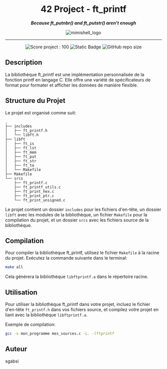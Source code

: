 <h1 align="center">
	42 Project - ft_printf
</h1>

<p align="center">
	<b><i> Because ft_putnbr() and ft_putstr() aren’t enough </i></b>
</p>

<p align="center">
	<img src="https://raw.githubusercontent.com/ayogun/42-project-badges/refs/heads/main/badges/ft_printfe.png" alt="mimishell_logo" />
</p>

---
<p align="center">
	<img src="https://img.shields.io/badge/Score-100-darkgreen?style=none&logo=42" alt="Score project : 100"/>
	<img alt="Static Badge" src="https://img.shields.io/badge/Outstanding-0-blue?style=none&logo=42">
	<img alt="GitHub repo size" src="https://img.shields.io/github/repo-size/LeSabreDeDieu/ft_printf?style=none&logo=github">
</p>

## Description
La bibliothèque ft_printf est une implémentation personnalisée de la fonction printf en langage C. Elle offre une variété de spécificateurs de format pour formater et afficher les données de manière flexible.

## Structure du Projet
Le projet est organisé comme suit:

```
.
├── includes
│   ├── ft_printf.h
│   └── libft.h
├── libft
│   ├── ft_is
│   ├── ft_lst
│   ├── ft_mem
│   ├── ft_put
│   ├── ft_str
│   ├── ft_to
│   └── Makefile
├── Makefile
└── srcs
    ├── ft_printf.c
    ├── ft_printf_utils.c
    ├── ft_print_hex.c
    ├── ft_print_ptr.c
    └── ft_print_unsigned.c
```

Le projet contient un dossier `includes` pour les fichiers d'en-tête, un dossier `libft` avec les modules de la bibliothèque, un fichier `Makefile` pour la compilation du projet, et un dossier `srcs` avec les fichiers source de la bibliothèque.

## Compilation
Pour compiler la bibliothèque ft_printf, utilisez le fichier `Makefile` à la racine du projet. Exécutez la commande suivante dans le terminal:

```bash
make all
```

Cela générera la bibliothèque `libftprintf.a` dans le répertoire racine.

## Utilisation
Pour utiliser la bibliothèque ft_printf dans votre projet, incluez le fichier d'en-tête `ft_printf.h` dans vos fichiers source, et compilez votre projet en liant avec la bibliothèque `libftprintf.a`.

Exemple de compilation:
```bash
gcc -o mon_programme mes_sources.c -L. -lftprintf
```

## Auteur
sgabsi
